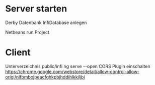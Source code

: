 # Server starten
Derby Datenbank InfiDatabase anlegen

Netbeans run Project

# Client
Unterverzeichnis public/infi
ng serve --open
CORS Plugin einschalten https://chrome.google.com/webstore/detail/allow-control-allow-origi/nlfbmbojpeacfghkpbjhddihlkkiljbi